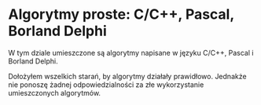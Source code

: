 # Algorytmy proste: C/C++, Pascal, Borland Delphi
W tym dziale umieszczone są algorytmy napisane w języku C/C++, Pascal i Borland Delphi.

Dołożyłem wszelkich starań, by algorytmy działały prawidłowo. 
Jednakże nie ponoszę żadnej odpowiedzialności za złe wykorzystanie umieszczonych algorytmów.  
